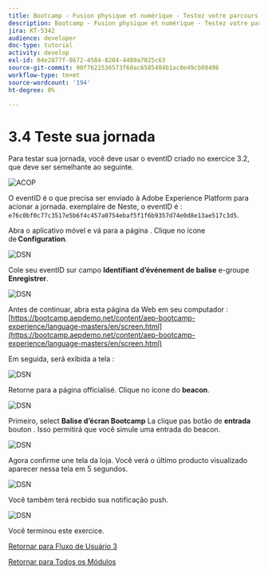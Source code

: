 ```yaml
---
title: Bootcamp - Fusion physique et numérique - Testez votre parcours - Brésil
description: Bootcamp - Fusion physique et numérique - Testez votre parcours - Brésil
jira: KT-5342
audience: developer
doc-type: tutorial
activity: develop
exl-id: 04e2877f-8672-4584-8204-4489a7025c63
source-git-commit: 90f7621536573f60ac6585404b1ac0e49cb08496
workflow-type: tm+mt
source-wordcount: '194'
ht-degree: 0%

---
```


# 3.4 Teste sua jornada

Para testar sua jornada, você deve usar o eventID criado no exercice 3.2, que deve ser semelhante ao seguinte.

![ACOP](./images/payloadeventID.png)

O eventID é o que precisa ser enviado à Adobe Experience Platform para acionar a jornada. exemplaire de Neste, o eventID é :
`e76c0bf0c77c3517e5b6f4c457a0754ebaf5f1f6b9357d74e0d8e13ae517c3d5`.

Abra o aplicativo móvel e vá para a página . Clique no ícone de **Configuration**.

![DSN](./images/appsett.png)

Cole seu eventID sur campo **Identifiant d’événement de balise** e-groupe **Enregistrer**.

![DSN](./images/beacon1.png)

Antes de continuar, abra esta página da Web em seu computador : [https://bootcamp.aepdemo.net/content/aep-bootcamp-experience/language-masters/en/screen.html](https://bootcamp.aepdemo.net/content/aep-bootcamp-experience/language-masters/en/screen.html)

Em seguida, será exibida a tela :

![DSN](./images/screen1.png)

Retorne para a página officialisé. Clique no ícone do **beacon**.

![DSN](./images/app23.png)

Primeiro, select **Balise d’écran Bootcamp** La clique pas botão de **entrada** bouton . Isso permitirá que você simule uma entrada do beacon.

![DSN](./images/app21.png)

Agora confirme une tela da loja. Você verá o último producto visualizado aparecer nessa tela em 5 segundos.

![DSN](./images/beacon3.png)

Você também terá recbido sua notificação push.

![DSN](./images/beacon2.png)

Você terminou este exercice.

[Retornar para Fluxo de Usuário 3](./uc3.md)

[Retornar para Todos os Módulos](../../overview.md)
